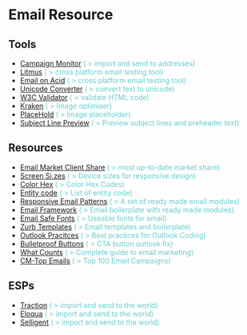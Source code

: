 Email Resource
========================================
Tools
------------------
- [Campaign Monitor](https://redworks-lon.createsend.com/campaigns/create/step2/9A2DFB8150D3484A2540EF23F30FEDED/s#import) <span style="color:#66cccc;">( > import and send to addresses)</span>
- [Litmus](https://litmus.com/) <span style="color:#66cccc;">( > cross platform email testing tool)</span>
- [Email on Acid](https://www.emailonacid.com/login) <span style="color:#66cccc;">( > cross platform email testing tool)</span>
- [Unicode Converter](http://www.metadiv.co.uk/utilities/entconvert/unicode-convert.html) <span style="color:#66cccc;">( > convert text to unicode)</span>
- [W3C Validator](http://validator.w3.org/#validate_by_input) <span style="color:#66cccc;">( > validate HTML code)</span>
- [Kraken](https://kraken.io/web-interface) <span style="color:#66cccc;">( > Image optimiser)</span>
- [PlaceHold](http://placehold.it/) <span style="color:#66cccc;">( > Image placeholder)</span>
- [Subject Line Preview](http://codepen.io/awoodall/full/XbpMbo/) <span style="color:#66cccc;">( > Preview subject lines and preheader text)</span>

Resources
-------------------------------
- [Email Market Client Share](http://emailclientmarketshare.com/) <span style="color:#66cccc;">( > most up-to-date market share)</span>
- [Screen Si.zes](http://screensiz.es/phone) <span style="color:#66cccc;">( > Device sizes for responsive design)</span>
- [Color Hex](http://www.color-hex.com/) <span style="color:#66cccc;">( > Color Hex Codes)</span>
- [Entity code](http://entitycode.com/) <span style="color:#66cccc;">( > List of entity code)</span>
- [Responsive Email Patterns](http://responsiveemailpatterns.com/) <span style="color:#66cccc;">( > A set of ready made email modules)</span>
- [Email Framework](http://emailframe.work/) <span style="color:#66cccc;">( > Email boilerplate with ready made modules)</span>
- [Email Safe Fonts](http://www.ampsoft.net/webdesign-l/WindowsMacFonts.html) <span style="color:#66cccc;">( > Useable fonts for email)</span>
-  [Zurb Templates](http://zurb.com/ink/) <span style="color:#66cccc;">( > Email templates and boilerplate)</span>
- [Outlook Pracitces](http://www.emailonacid.com/images/blog_images/downloads/2014/wp_outlook.pdf) <span style="color:#66cccc;">( > Best practices for Outlook Coding)</span>
- [Bulletproof Buttons](http://buttons.cm/) <span style="color:#66cccc;">( > CTA button outlook fix)</span>
- [What Counts](http://www.whatcounts.com/downloads/ebooks/email-guide.pdf) <span style="color:#66cccc;">( > Complete guide to email marketing)</span>
- [CM-Top Emails](https://www.campaignmonitor.com/best-email-marketing-campaigns/) <span style="color:#66cccc;">( > Top 100 Email Campaigns)</span>

ESPs
-----------------------------
- [Traction](https://int.tractionplatform.com/traction/sms/Home?a=home&l=0&ecp=00d0181964bb9cf9c52aa1223af5c68a67566898bebc34923019274a8e0ae08c1) <span style="color:#66cccc;">( > import and send to the world)</span>
- [Eloqua](https://login.eloqua.com/?ReturnUrl=%2fMain.aspx#my_eloqua) <span style="color:#66cccc;">( > import and send to the world)</span>
- [Selligent](https://www.selligent.com/) <span style="color:#66cccc;">( > import and send to the world)</span>
